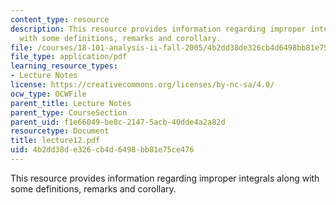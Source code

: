 ```yaml
---
content_type: resource
description: This resource provides information regarding improper integrals along
  with some definitions, remarks and corollary.
file: /courses/18-101-analysis-ii-fall-2005/4b2dd38de326cb4d6498bb81e75ce476_lecture12.pdf
file_type: application/pdf
learning_resource_types:
- Lecture Notes
license: https://creativecommons.org/licenses/by-nc-sa/4.0/
ocw_type: OCWFile
parent_title: Lecture Notes
parent_type: CourseSection
parent_uid: f1e66049-be8c-2147-5acb-40dde4a2a82d
resourcetype: Document
title: lecture12.pdf
uid: 4b2dd38d-e326-cb4d-6498-bb81e75ce476
---
```

This resource provides information regarding improper integrals along with some definitions, remarks and corollary.